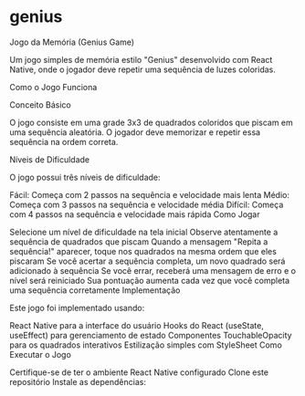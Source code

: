 # genius
Jogo da Memória (Genius Game)

Um jogo simples de memória estilo "Genius" desenvolvido com React Native, onde o jogador deve repetir uma sequência de luzes coloridas.

Como o Jogo Funciona

Conceito Básico

O jogo consiste em uma grade 3x3 de quadrados coloridos que piscam em uma sequência aleatória. O jogador deve memorizar e repetir essa sequência na ordem correta.

Níveis de Dificuldade

O jogo possui três níveis de dificuldade:

Fácil: Começa com 2 passos na sequência e velocidade mais lenta
Médio: Começa com 3 passos na sequência e velocidade média
Difícil: Começa com 4 passos na sequência e velocidade mais rápida
Como Jogar

Selecione um nível de dificuldade na tela inicial
Observe atentamente a sequência de quadrados que piscam
Quando a mensagem "Repita a sequência!" aparecer, toque nos quadrados na mesma ordem que eles piscaram
Se você acertar a sequência completa, um novo quadrado será adicionado à sequência
Se você errar, receberá uma mensagem de erro e o nível será reiniciado
Sua pontuação aumenta cada vez que você completa uma sequência corretamente
Implementação

Este jogo foi implementado usando:

React Native para a interface do usuário
Hooks do React (useState, useEffect) para gerenciamento de estado
Componentes TouchableOpacity para os quadrados interativos
Estilização simples com StyleSheet
Como Executar o Jogo

Certifique-se de ter o ambiente React Native configurado
Clone este repositório
Instale as dependências:
